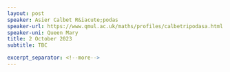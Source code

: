 ```yaml
---
layout: post
speaker: Asier Calbet R&iacute;podas
speaker-url: https://www.qmul.ac.uk/maths/profiles/calbetripodasa.html
speaker-uni: Queen Mary
title: 2 October 2023
subtitle: TBC

excerpt_separator: <!--more-->
---
```





<!--more-->
